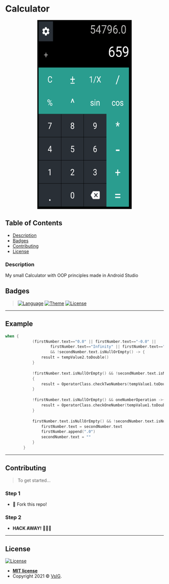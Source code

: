 # Calculator

<p align="center">
  <img src="https://github.com/VsIG-official/Calculator-OOP-Kotlin/blob/master/Calculator%20OOP.png" data-canonical-src="https://github.com/VsIG-official/Calculator-OOP-Kotlin/blob/master/Calculator%20OOP.png" width="300" height="600" />
</p>

## Table of Contents

- [Description](#description)
- [Badges](#badges)
- [Contributing](#contributing)
- [License](#license)

### Description

My small Calculator with OOP principles made in Android Studio

## Badges

> [![Language](https://img.shields.io/badge/Language-Kotlin-orange?style=flat-square)](https://en.wikipedia.org/wiki/Kotlin_(programming_language))
> [![Theme](https://img.shields.io/badge/Theme-OOP-blue?style=flat-square)](https://en.wikipedia.org/wiki/Object-oriented_programming)
> [![License](http://img.shields.io/:license-mit-blue.svg?style=flat-square)](http://badges.mit-license.org)


---

## Example

```kotlin
when {
            (firstNumber.text=="0.0" || firstNumber.text=="-0.0" ||
                    firstNumber.text=="Infinity" || firstNumber.text=="-Infinity")
                    && !secondNumber.text.isNullOrEmpty() -> {
                result = tempValue2.toDouble()
            }

            !firstNumber.text.isNullOrEmpty() && !secondNumber.text.isNullOrEmpty() && !oneNumberOperation ->
            {
                result = OperatorClass.checkTwoNumbers(tempValue1.toDouble(), tempValue2.toDouble())
            }

            !firstNumber.text.isNullOrEmpty() && oneNumberOperation ->{
                result = OperatorClass.checkOneNumber(tempValue1.toDouble())
            }

            firstNumber.text.isNullOrEmpty() && !secondNumber.text.isNullOrEmpty() -> {
                firstNumber.text = secondNumber.text
                firstNumber.append(".0")
                secondNumber.text = ""
            }
        }
```

---

## Contributing

> To get started...

### Step 1

- 🍴 Fork this repo!

### Step 2

- **HACK AWAY!** 🔨🔨🔨

---

## License

[![License](http://img.shields.io/:license-mit-blue.svg?style=flat-square)](http://badges.mit-license.org)

- **[MIT license](http://opensource.org/licenses/mit-license.php)**
- Copyright 2021 © <a href="https://github.com/VsIG-official" target="_blank">VsIG</a>.
